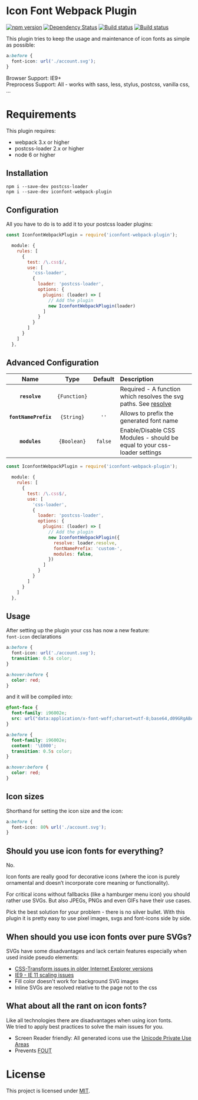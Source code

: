 # Icon Font Webpack Plugin
[![npm version](https://badge.fury.io/js/iconfont-webpack-plugin.svg)](http://badge.fury.io/js/iconfont-webpack-plugin) [![Dependency Status](https://david-dm.org/jantimon/iconfont-webpack-plugin.svg)](https://david-dm.org/jantimon/iconfont-webpack-plugin) [![Build status](https://travis-ci.org/jantimon/iconfont-webpack-plugin.svg)](https://travis-ci.org/jantimon/iconfont-webpack-plugin) [![Build status](https://ci.appveyor.com/api/projects/status/kp2kk6s7vsf8moea/branch/master?svg=true)](https://ci.appveyor.com/project/jantimon/iconfont-webpack-plugin/branch/master)

This plugin tries to keep the usage and maintenance of icon fonts as simple as possible:

```css
a:before {
  font-icon: url('./account.svg');
}
```

Browser Support: IE9+  
Preprocess Support: All - works with sass, less, stylus, postcss, vanilla css, ...

# Requirements

This plugin requires:
 + webpack 3.x or higher 
 + postcss-loader 2.x or higher
 + node 6 or higher

## Installation

```
npm i --save-dev postcss-loader
npm i --save-dev iconfont-webpack-plugin
```

## Configuration

All you have to do is to add it to your postcss loader plugins:

```js
const IconfontWebpackPlugin = require('iconfont-webpack-plugin');

  module: {
    rules: [
      {
        test: /\.css$/,
        use: [
          'css-loader',
          {
            loader: 'postcss-loader',
            options: {
              plugins: (loader) => [
                // Add the plugin
                new IconfontWebpackPlugin(loader)
              ]
            }
          }
        ]
      }
    ]
  },
```

## Advanced Configuration

|Name|Type|Default|Description|
|:--:|:--:|:-----:|:----------|
|**`resolve`**|`{Function}`||Required - A function which resolves the svg paths. See [resolve](https://webpack.js.org/api/loaders/#this-resolve)|
|**`fontNamePrefix`**|`{String}`|`''`| Allows to prefix the generated font name |
|**`modules`**|`{Boolean}`|`false`|Enable/Disable CSS Modules - should be equal to your css-loader settings |


```js
const IconfontWebpackPlugin = require('iconfont-webpack-plugin');

  module: {
    rules: [
      {
        test: /\.css$/,
        use: [
          'css-loader',
          {
            loader: 'postcss-loader',
            options: {
              plugins: (loader) => [
                // Add the plugin
                new IconfontWebpackPlugin({
                  resolve: loader.resolve,
                  fontNamePrefix: 'custom-',
                  modules: false,
                })
              ]
            }
          }
        ]
      }
    ]
  },
```

## Usage

After setting up the plugin your css has now a new feature:  
`font-icon` declarations

```css
a:before {
  font-icon: url('./account.svg');
  transition: 0.5s color;
}

a:hover:before {
  color: red;
}
```

and it will be compiled into:

```css
@font-face {
  font-family: i96002e;
  src: url("data:application/x-font-woff;charset=utf-8;base64,d09GRgABAAAAA.....IdAA==") format('woff');
}

a:before {
  font-family: i96002e;
  content: '\E000';
  transition: 0.5s color;
}

a:hover:before {
  color: red;
}
```

## Icon sizes

Shorthand for setting the icon size and the icon:

```css
a:before {
  font-icon: 80% url('./account.svg');
}
```

## Should you use icon fonts for everything?

No.

Icon fonts are really good for decorative icons (where the icon is purely ornamental and doesn’t incorporate core meaning or functionality).

For critical icons without fallbacks (like a hamburger menu icon) you should rather use SVGs.
But also JPEGs, PNGs and even GIFs have their use cases.

Pick the best solution for your problem - there is no silver bullet.
With this plugin it is pretty easy to use pixel images, svgs and font-icons side by side.

## When should you use icon fonts over pure SVGs?

SVGs have some disadvantages and lack certain features especially when used inside pseudo elements:

* [CSS-Transform issues in older Internet Explorer versions](http://stackoverflow.com/questions/21298338/css-transform-on-svg-elements-ie9)
* [IE9 - IE 11 scaling issues](https://gist.github.com/larrybotha/7881691)
* Fill color doesn't work for background SVG images
* Inline SVGs are resolved relative to the page not to the css

## What about all the rant on icon fonts?

Like all technologies there are disadvantages when using icon fonts.  
We tried to apply best practices to solve the main issues for you.

* Screen Reader friendly: All generated icons use the [Unicode Private Use Areas](https://en.wikipedia.org/wiki/Private_Use_Areas)
* Prevents [FOUT](http://www.paulirish.com/2009/fighting-the-font-face-fout/)

# License

This project is licensed under [MIT](https://github.com/jantimon/iconfont-webpack-plugin/blob/master/LICENSE).

